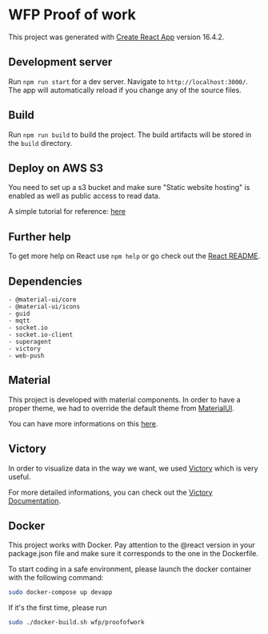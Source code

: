 # WFP Proof of work

This project was generated with [Create React App](https://github.com/facebook/react/) version 16.4.2.

## Development server

Run `npm run start` for a dev server. Navigate to `http://localhost:3000/`. The app will automatically reload if you change any of the source files.

## Build

Run `npm run build` to build the project. The build artifacts will be stored in the `build` directory.

## Deploy on AWS S3
You need to set up a s3 bucket and make sure "Static website hosting" is enabled as well as public access to read data.

A simple tutorial for reference: [here](https://medium.com/@omgwtfmarc/deploying-create-react-app-to-s3-or-cloudfront-48dae4ce0af)

## Further help

To get more help on React use `npm help` or go check out the [React README](https://github.com/facebook/react/blob/master/README.md).

## Dependencies

    - @material-ui/core
    - @material-ui/icons
    - guid
    - mqtt
    - socket.io
    - socket.io-client
    - superagent
    - victory
    - web-push

## Material

This project is developed with material components. In order to have a proper theme, we had to override the default 
theme from [MaterialUI](https://material-ui.com/).

You can have more informations on this [here](https://material-ui.com/customization/themes/#theme-configuration-variables).

## Victory

In order to visualize data in the way we want, we used [Victory](https://github.com/FormidableLabs/victory) 
which is very useful.

For more detailed informations, you can check out the [Victory Documentation](https://formidable.com/open-source/victory/docs/).

## Docker

This project works with Docker.
Pay attention to the @react version in your package.json file and make sure it corresponds to the one in the Dockerfile.

To start coding in a safe environment, please launch the docker container with the following command:

```bash
sudo docker-compose up devapp
```

If it's the first time, please run 
```bash
sudo ./docker-build.sh wfp/proofofwork
```
 